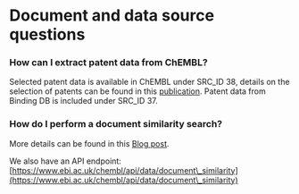 # Document and data source questions

### **How can I extract patent data from ChEMBL?**

Selected patent data is available in ChEMBL under SRC\_ID 38, details on the selection of patents can be found in this [publication](https://pubmed.ncbi.nlm.nih.gov/37151295/). Patent data from Binding DB is included under SRC\_ID 37.

### How do I perform a document similarity search?

More details can be found in this [Blog post](https://chembl.blogspot.com/2013/09/document-similarity-in-chembl.html).&#x20;

We also have an API endpoint:  [https://www.ebi.ac.uk/chembl/api/data/document\_similarity](https://www.ebi.ac.uk/chembl/api/data/document\_similarity)
